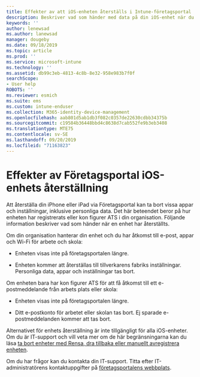 ```yaml
---
title: Effekter av att iOS-enheten återställs i Intune-företagsportal | Microsoft Docs
description: Beskriver vad som händer med data på din iOS-enhet när du har återställt den i Intune-företagsportal.
keywords: ''
author: lenewsad
ms.author: lanewsad
manager: dougeby
ms.date: 09/18/2019
ms.topic: article
ms.prod: ''
ms.service: microsoft-intune
ms.technology: ''
ms.assetid: db99c3eb-4813-4c8b-8e32-958e983b7f0f
searchScope:
- User help
ROBOTS: ''
ms.reviewer: esmich
ms.suite: ems
ms.custom: intune-enduser
ms.collection: M365-identity-device-management
ms.openlocfilehash: aab801d5ab1db3f082c0357de22630cdbb34375b
ms.sourcegitcommit: c19584b36448bbd4c8638d7cab552fe9b3eb3408
ms.translationtype: MTE75
ms.contentlocale: sv-SE
ms.lasthandoff: 09/20/2019
ms.locfileid: "71163823"
---
```

# <a name="effects-of-company-portal-ios-device-reset"></a>Effekter av Företagsportal iOS-enhets återställning 

Att återställa din iPhone eller iPad via Företagsportal kan ta bort vissa appar och inställningar, inklusive personliga data. Det här beteendet beror på hur enheten har registrerats eller kon figurer ATS i din organisation. Följande information beskriver vad som händer när en enhet har återställts.  

Om din organisation hanterar din enhet och du har åtkomst till e-post, appar och Wi-Fi för arbete och skola:

- Enheten visas inte på företagsportalen längre.  

- Enheten kommer att återställas till tillverkarens fabriks inställningar. Personliga data, appar och inställningar tas bort.

Om enheten bara har kon figurer ATS för att få åtkomst till ett e-postmeddelande från arbets plats eller skola:

- Enheten visas inte på företagsportalen längre.  

- Ditt e-postkonto för arbetet eller skolan tas bort. Ej sparade e-postmeddelanden kommer att tas bort.   

Alternativet för enhets återställning är inte tillgängligt för alla iOS-enheter. Om du är IT-support och vill veta mer om de här begränsningarna kan du läsa [ta bort enheter med Rensa, dra tillbaka eller manuellt avregistrera enheten](https://docs.microsoft.com/intune/devices-wipe).  

Om du har frågor kan du kontakta din IT-support. Titta efter IT-administratörens kontaktuppgifter på [företagsportalens webbplats](https://go.microsoft.com/fwlink/?linkid=2010980).
